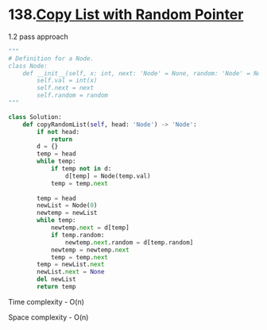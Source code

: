 # 138.[Copy List with Random Pointer](https://leetcode.com/problems/copy-list-with-random-pointer/)

1.2 pass approach

```py
"""
# Definition for a Node.
class Node:
    def __init__(self, x: int, next: 'Node' = None, random: 'Node' = None):
        self.val = int(x)
        self.next = next
        self.random = random
"""

class Solution:
    def copyRandomList(self, head: 'Node') -> 'Node':
        if not head:
            return
        d = {}
        temp = head
        while temp:
            if temp not in d:
                d[temp] = Node(temp.val)
            temp = temp.next
          
        temp = head
        newList = Node(0)
        newtemp = newList
        while temp:
            newtemp.next = d[temp]
            if temp.random:
                newtemp.next.random = d[temp.random]
            newtemp = newtemp.next
            temp = temp.next
        temp = newList.next
        newList.next = None
        del newList
        return temp
```

Time complexity - O(n)

Space complexity - O(n)
